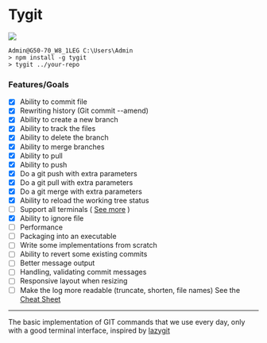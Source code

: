 # Tygit

![](https://res.cloudinary.com/dmtrk3yns/image/upload/q_auto:best/v1542381140/tygit/readme/shadow.jpg)

```console
Admin@G50-70_W8_1LEG C:\Users\Admin
> npm install -g tygit
> tygit ../your-repo
```


### Features/Goals

- [x] Ability to commit file
- [x] Rewriting history (Git commit --amend)
- [x] Ability to create a new branch
- [x] Ability to track the files
- [x] Ability to delete the branch
- [x] Ability to merge branches
- [x] Ability to pull
- [x] Ability to push
- [x] Do a git push with extra parameters
- [x] Do a git pull with extra parameters
- [x] Do a git merge with extra parameters
- [x] Ability to reload the working tree status
- [ ] Support all terminals ( [See more](https://github.com/vaheqelyan/tygit/blob/master/TERMINAL_SUPPORT.md) )
- [x] Ability to ignore file
- [ ] Performance
- [ ] Packaging into an executable
- [ ] Write some implementations from scratch
- [ ] Ability to revert some existing commits
- [ ] Better message output
- [ ] Handling, validating commit messages
- [ ] Responsive layout when resizing
- [ ] Make the log more readable (truncate, shorten, file names)
      See the [Cheat Sheet](https://github.com/vaheqelyan/tygit/blob/master/CHEAT_SHEET.md)

---

The basic implementation of GIT commands that we use every day, only with a good terminal interface, inspired by [lazygit](https://github.com/jesseduffield/lazygit)
